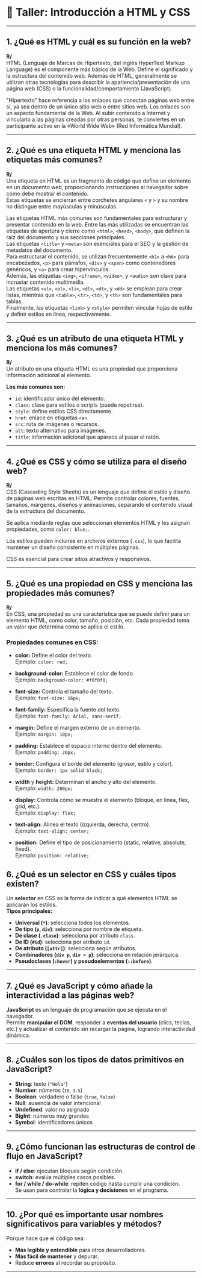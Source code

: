 # 📝 Taller: Introducción a HTML y CSS

---

## 1. ¿Qué es HTML y cuál es su función en la web?
**R/**  
HTML (Lenguaje de Marcas de Hipertexto, del inglés HyperText Markup Language) es el componente más básico de la Web. Define el significado y la estructura del contenido web. Además de HTML, generalmente se utilizan otras tecnologías para describir la apariencia/presentación de una página web (CSS) o la funcionalidad/comportamiento (JavaScript).

"Hipertexto" hace referencia a los enlaces que conectan páginas web entre sí, ya sea dentro de un único sitio web o entre sitios web. Los enlaces son un aspecto fundamental de la Web. Al subir contenido a Internet y vincularlo a las páginas creadas por otras personas, te conviertes en un participante activo en la «World Wide Web» (Red Informática Mundial).

---

## 2. ¿Qué es una etiqueta HTML y menciona las etiquetas más comunes?
**R/**  
Una etiqueta en HTML es un fragmento de código que define un elemento en un documento web, proporcionando instrucciones al navegador sobre cómo debe mostrar el contenido.  
Estas etiquetas se encierran entre corchetes angulares `<` y `>` y su nombre no distingue entre mayúsculas y minúsculas.

Las etiquetas HTML más comunes son fundamentales para estructurar y presentar contenido en la web. Entre las más utilizadas se encuentran las etiquetas de apertura y cierre como `<html>`, `<head>`, `<body>`, que definen la raíz del documento y sus secciones principales.  
Las etiquetas `<title>` y `<meta>` son esenciales para el SEO y la gestión de metadatos del documento.  
Para estructurar el contenido, se utilizan frecuentemente `<h1>` a `<h6>` para encabezados, `<p>` para párrafos, `<div>` y `<span>` como contenedores genéricos, y `<a>` para crear hipervínculos.  
Además, las etiquetas `<img>`, `<iframe>`, `<video>`, y `<audio>` son clave para incrustar contenido multimedia.  
Las etiquetas `<ul>`, `<ol>`, `<li>`, `<dl>`, `<dt>`, y `<dd>` se emplean para crear listas, mientras que `<table>`, `<tr>`, `<td>`, y `<th>` son fundamentales para tablas.  
Finalmente, las etiquetas `<link>` y `<style>` permiten vincular hojas de estilo y definir estilos en línea, respectivamente.

---

## 3. ¿Qué es un atributo de una etiqueta HTML y menciona los más comunes?
**R/**  
Un atributo en una etiqueta HTML es una propiedad que proporciona información adicional al elemento.  

**Los más comunes son:**
- `id`: identificador único del elemento.  
- `class`: clase para estilos o scripts (puede repetirse).  
- `style`: define estilos CSS directamente.  
- `href`: enlace en etiquetas `<a>`.  
- `src`: ruta de imágenes o recursos.  
- `alt`: texto alternativo para imágenes.  
- `title`: información adicional que aparece al pasar el ratón.  

---

## 4. ¿Qué es CSS y cómo se utiliza para el diseño web?
**R/**  
CSS (Cascading Style Sheets) es un lenguaje que define el estilo y diseño de páginas web escritas en HTML. Permite controlar colores, fuentes, tamaños, márgenes, diseños y animaciones, separando el contenido visual de la estructura del documento.  

Se aplica mediante reglas que seleccionan elementos HTML y les asignan propiedades, como `color: blue;`.  

Los estilos pueden incluirse en archivos externos (`.css`), lo que facilita mantener un diseño consistente en múltiples páginas.  

CSS es esencial para crear sitios atractivos y responsivos.

---

## 5. ¿Qué es una propiedad en CSS y menciona las propiedades más comunes?
**R/**  
En CSS, una propiedad es una característica que se puede definir para un elemento HTML, como color, tamaño, posición, etc. Cada propiedad toma un valor que determina cómo se aplica el estilo.

### Propiedades comunes en CSS:
- **color:** Define el color del texto.  
  Ejemplo: `color: red;`

- **background-color:** Establece el color de fondo.  
  Ejemplo: `background-color: #f0f0f0;`

- **font-size:** Controla el tamaño del texto.  
  Ejemplo: `font-size: 16px;`

- **font-family:** Especifica la fuente del texto.  
  Ejemplo: `font-family: Arial, sans-serif;`

- **margin:** Define el margen externo de un elemento.  
  Ejemplo: `margin: 10px;`

- **padding:** Establece el espacio interno dentro del elemento.  
  Ejemplo: `padding: 20px;`

- **border:** Configura el borde del elemento (grosor, estilo y color).  
  Ejemplo: `border: 1px solid black;`

- **width** y **height:** Determinan el ancho y alto del elemento.  
  Ejemplo: `width: 200px;`

- **display:** Controla cómo se muestra el elemento (bloque, en línea, flex, grid, etc.).  
  Ejemplo: `display: flex;`

- **text-align:** Alinea el texto (izquierda, derecha, centro).  
  Ejemplo: `text-align: center;`

- **position:** Define el tipo de posicionamiento (static, relative, absolute, fixed).  
  Ejemplo: `position: relative;`

## 6. ¿Qué es un selector en CSS y cuáles tipos existen?
Un **selector** en CSS es la forma de indicar a qué elementos HTML se aplicarán los estilos.  
**Tipos principales:**
- **Universal (`*`)**: selecciona todos los elementos.  
- **De tipo (`p`, `div`)**: selecciona por nombre de etiqueta.  
- **De clase (`.clase`)**: selecciona por atributo `class`.  
- **De ID (`#id`)**: selecciona por atributo `id`.  
- **De atributo (`[attr]`)**: selecciona según atributos.  
- **Combinadores (`div p`, `div > p`)**: selecciona en relación jerárquica.  
- **Pseudoclases (`:hover`) y pseudoelementos (`::before`)**.  

---

## 7. ¿Qué es JavaScript y cómo añade la interactividad a las páginas web?
**JavaScript** es un lenguaje de programación que se ejecuta en el navegador.  
Permite **manipular el DOM**, responder a **eventos del usuario** (clics, teclas, etc.) y actualizar el contenido sin recargar la página, logrando interactividad dinámica.  

---

## 8. ¿Cuáles son los tipos de datos primitivos en JavaScript?
- **String**: texto (`"Hola"`)  
- **Number**: números (`10`, `3.5`)  
- **Boolean**: verdadero o falso (`true`, `false`)  
- **Null**: ausencia de valor intencional  
- **Undefined**: valor no asignado  
- **BigInt**: números muy grandes  
- **Symbol**: identificadores únicos  

---

## 9. ¿Cómo funcionan las estructuras de control de flujo en JavaScript?
- **if / else**: ejecutan bloques según condición.  
- **switch**: evalúa múltiples casos posibles.  
- **for / while / do-while**: repiten código hasta cumplir una condición.  
Se usan para controlar la **lógica y decisiones** en el programa.  

---

## 10. ¿Por qué es importante usar nombres significativos para variables y métodos?
Porque hace que el código sea:  
- **Más legible y entendible** para otros desarrolladores.  
- **Más fácil de mantener** y depurar.  
- Reduce **errores** al recordar su propósito.  

---